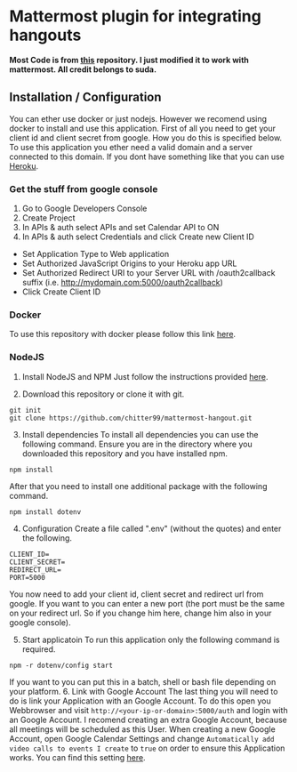 # Mattermost plugin for integrating hangouts

**Most Code is from [this](https://github.com/suda/slack-hangout) repository. I just modified it to work with mattermost. All credit belongs to suda.**

## Installation / Configuration

You can ether use docker or just nodejs. However we recomend using docker to install and use this application.
First of all you need to get your client id and client secret from google. How you do this is specified below.
To use this application you ether need a valid domain and a server connected to this domain. If you dont have something like that you can use [Heroku](http://www.heroku.com). 

### Get the stuff from google console

1. Go to Google Developers Console
2. Create Project
3. In APIs & auth select APIs and set Calendar API to ON
4. In APIs & auth select Credentials and click Create new Client ID
  * Set Application Type to Web application
  * Set Authorized JavaScript Origins to your Heroku app URL
  * Set Authorized Redirect URI to your Server URL with /oauth2callback suffix (i.e. http://mydomain.com:5000/oauth2callback)
  * Click Create Client ID

### Docker

To use this repository with docker please follow this link [here](https://github.com/chitter99/mattermost-hangout-docker).

### NodeJS

1. Install NodeJS and NPM
 Just follow the instructions provided [here](https://howtonode.org/how-to-install-nodejs).

2. Download this repository or clone it with git.
 ```
 git init
 git clone https://github.com/chitter99/mattermost-hangout.git
 ```

3. Install dependencies
 To install all dependencies you can use the following command. Ensure you are in the directory where you downloaded this repository and you have installed npm.
 ```
 npm install
 ```
 After that you need to install one additional package with the following command.
 ```
 npm install dotenv
 ```

4. Configuration
 Create a file called ".env" (without the quotes) and enter the following.
 ```
 CLIENT_ID=
 CLIENT_SECRET=
 REDIRECT_URL=
 PORT=5000
 ```
 You now need to add your client id, client secret and redirect url from google. 
 If you want to you can enter a new port (the port must be the same on your redirect url. So if you change him here, change him also in your google console).

5. Start applicatoin
 To run this application only the following command is required.
 ```
 npm -r dotenv/config start
 ```
 If you want to you can put this in a batch, shell or bash file depending on your platform.
6. Link with Google Account
 The last thing you will need to do is link your Application with an Google Account.
 To do this open you Webbrowser and visit `http://<your-ip-or-domain>:5000/auth` and login with an Google Account.
 I recomend creating an extra Google Account, because all meetings will be scheduled as this User.
 When creating a new Google Account, open Google Calendar Settings and change `Automatically add video calls to events I create` to `true` on order to ensure this Application works.
 You can find this setting [here](https://calendar.google.com/calendar/render#settings-general_11).
